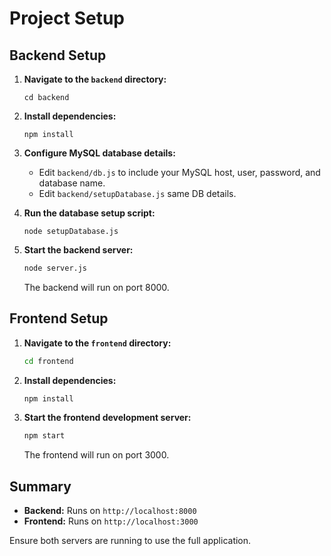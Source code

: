 # Project Setup

## Backend Setup

1. **Navigate to the `backend` directory:**
   ```
   cd backend
   ```

2. **Install dependencies:**
   ```
   npm install
   ```

3. **Configure MySQL database details:**
   - Edit `backend/db.js` to include your MySQL host, user, password, and database name.
   - Edit `backend/setupDatabase.js`  same DB details.

4. **Run the database setup script:**
   ```
   node setupDatabase.js
   ```

5. **Start the backend server:**
   ```bash
   node server.js
   ```
   The backend will run on port 8000.

## Frontend Setup

1. **Navigate to the `frontend` directory:**
   ```bash
   cd frontend
   ```

2. **Install dependencies:**
   ```bash
   npm install
   ```

3. **Start the frontend development server:**
   ```bash
   npm start
   ```
   The frontend will run on port 3000.

## Summary

- **Backend:** Runs on `http://localhost:8000`
- **Frontend:** Runs on `http://localhost:3000`

Ensure both servers are running to use the full application.

